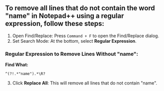 
## To remove all lines that do not contain the word "name" in Notepad++ using a regular expression, follow these steps:

1. Open Find/Replace: Press `Command + F` to open the Find/Replace dialog.
2. Set Search Mode: At the bottom, select **Regular Expression**.

### Regular Expression to Remove Lines Without "name":
**Find What:**
```
^(?!.*"name").*\R?
```
3. Click **Replace All**: This will remove all lines that do not contain "name".

